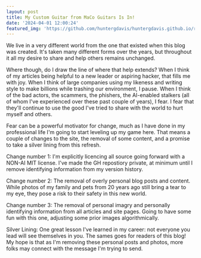 ```yaml
---
layout: post
title: My Custom Guitar from MaCo Guitars Is In! 
date: '2024-04-01 12:00:24'
featured_img: 'https://github.com/huntergdavis/huntergdavis.github.io/raw/main/content/images/2022/opencase.jpeg'
---
```

We live in a very different world from the one that existed when this blog was created. It's taken many different forms over the years, but throughout it all my desire to share and help others remains unchanged. 

Where though, do I draw the line of where that help extends?  When I think of my articles being helpful to a new leader or aspiring hacker, that fills me with joy.  When I think of large companies using my likeness and writing style to make billions while trashing our environment, I pause. When I think of the bad actors, the scammers, the phishers, the AI-enabled stalkers (all of whom I've experienced over these past couple of years), I fear. I fear that they'll continue to use the good I've tried to share with the world to hurt myself and others.  

Fear can be a powerful motivator for change, much as I have done in my professional life I'm going to start leveling up my game here. That means a couple of changes to the site, the removal of some content, and a promise to take a silver lining from this refresh.  

Change number 1: I'm explicitly licencing all source going forward with a NON-AI MIT license. I've made the GH repostiory private, at minimum until I remove identifying information from my version history. 

Change number 2: The removal of overly personal blog posts and content. While photos of my family and pets from 20 years ago still bring a tear to my eye, they pose a risk to their safety in this new world. 

Change number 3: The removal of personal imagry and personally identifying information from all articles and site pages. Going to have some fun with this one, adjusting some prior images algorithmically. 

Silver Lining: One great lesson I've learned in my career: not everyone you lead will see themselves in you. The sames goes for readers of this blog! My hope is that as I'm removing these personal posts and photos, more folks may connect with the message I'm trying to send. 